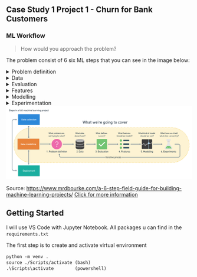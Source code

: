 ## Case Study 1 Project 1 - Churn for Bank Customers
### ML Workflow

> How would you approach the problem?

The problem consist of 6 six ML steps that you can see in the image below:

<details>
<summary>Problem definition</summary>
<br>
The first step in determining if machine learning could benefit your business is to align the problem you're trying to solve with a machine learning solution.

There are three types of machine learning:
 - Supervised Learning
 - Unspuervised Learning
 - Reinforement Learning

When ML can be used, it falls under one of these types:
- Classification (Preditcts Classes)
- Regression     (Predicts a Number)
- Recommendation (Predicts the best Matches)
</details>

<details>
<summary>Data</summary>
<br>
What kind of Data do i have? 

- Structured Data like rows and Columns?
- Unstructured Data like text or images
- Static Data - never changing Data
- Streaming Data - constantly updated data
</details>

<details>
<summary>Evaluation</summary>
<br>
How am I able to mess my ML model? There are some different metrics for every ML problem.
</details>

<details>
<summary>Features</summary>
<br>
The next step is to understand what features does my dataset provide and how can i use them?
</details>

<details>
<summary>Modelling</summary>
<br>
Modelling is divided into three parts, choosing a model, improving a model, comparing it with others.
</details>

<details>
<summary>Experimentation</summary>
<br>
The last step is to repeat all previous steps and test it again in a different way. When testing it again you can choost another model or hyperparameter and also some other features. 
Finally, compare all the models. 
</details>

<img title="a title" alt="Alt text" src="1_Gf0bWgr2wst9A1XR5gakLg.png">

Source: https://www.mrdbourke.com/a-6-step-field-guide-for-building-machine-learning-projects/
[Click for more information](mlworkflow.md)


## Getting Started

I will use VS Code with Jupyter Notebook. All packages u can find in the `requirements.txt`

The first step is to create and activate virtual environment
```shell
python -m venv .
source ./Scripts/activate (bash)
.\Scripts\activate        (powershell)
```

